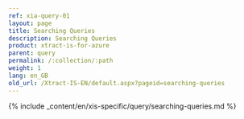 ```yaml
---
ref: xia-query-01
layout: page
title: Searching Queries
description: Searching Queries
product: xtract-is-for-azure
parent: query
permalink: /:collection/:path
weight: 1
lang: en_GB
old_url: /Xtract-IS-EN/default.aspx?pageid=searching-queries
---
```

{% include _content/en/xis-specific/query/searching-queries.md %}

